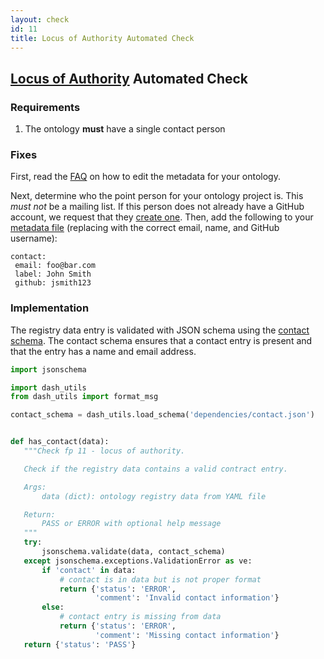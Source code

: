 ```yaml
---
layout: check
id: 11
title: Locus of Authority Automated Check
---
```


## [Locus of Authority](http://obofoundry.org/principles/fp-011-locus-of-authority.html) Automated Check

### Requirements
1. The ontology **must** have a single contact person

### Fixes
First, read the [FAQ](http://obofoundry.github.io/faq/how-do-i-edit-metadata.html) on how to edit the metadata for your ontology.

Next, determine who the point person for your ontology project is. This *must not* be a mailing list. If this person does not already have a GitHub account, we request that they [create one](https://github.com/join). Then, add the following to your [metadata file](https://github.com/OBOFoundry/OBOFoundry.github.io/tree/master/ontology) (replacing with the correct email, name, and GitHub username):
```
contact:
 email: foo@bar.com
 label: John Smith
 github: jsmith123
```

### Implementation
The registry data entry is validated with JSON schema using the [contact schema](https://raw.githubusercontent.com/OBOFoundry/OBOFoundry.github.io/master/util/schema/contact.json). The contact schema ensures that a contact entry is present and that the entry has a name and email address.

```python
import jsonschema

import dash_utils
from dash_utils import format_msg

contact_schema = dash_utils.load_schema('dependencies/contact.json')


def has_contact(data):
   """Check fp 11 - locus of authority.

   Check if the registry data contains a valid contract entry.

   Args:
       data (dict): ontology registry data from YAML file

   Return:
       PASS or ERROR with optional help message
   """
   try:
       jsonschema.validate(data, contact_schema)
   except jsonschema.exceptions.ValidationError as ve:
       if 'contact' in data:
           # contact is in data but is not proper format
           return {'status': 'ERROR',
                   'comment': 'Invalid contact information'}
       else:
           # contact entry is missing from data
           return {'status': 'ERROR',
                   'comment': 'Missing contact information'}
   return {'status': 'PASS'}
```
